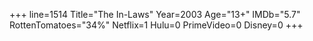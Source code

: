 +++
line=1514
Title="The In-Laws"
Year=2003
Age="13+"
IMDb="5.7"
RottenTomatoes="34%"
Netflix=1
Hulu=0
PrimeVideo=0
Disney=0
+++

